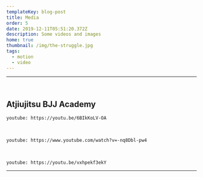 ```yaml
---
templateKey: blog-post
title: Media
order: 5
date: 2019-12-11T05:51:20.372Z
description: Some videos and images
home: true
thumbnail: /img/the-struggle.jpg
tags:
  - motion
  - video
---
```


---

<br>

## Atjiujitsu BJJ Academy

`youtube: https://youtu.be/6BIkKoLV-OA`

<br>

`youtube: https://www.youtube.com/watch?v=-nq8Dbl-pw4`

<br>

`youtube: https://youtu.be/vxhpekf3ekY`

---
